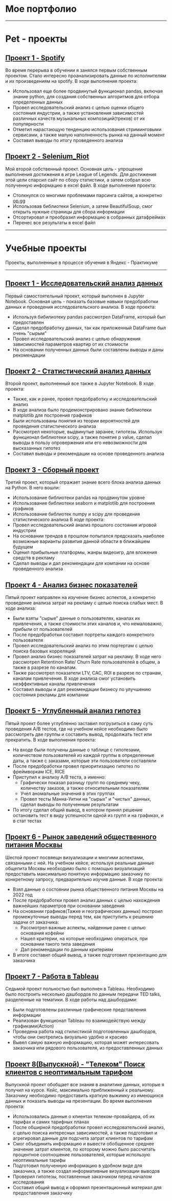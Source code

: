 # Мое портфолио
___________
# Pet - проекты

## [Проект 1 - Spotify](https://github.com/RudkovYaroslav/spotify_project)

Во время перерыва в обучении я занялся первым собственным проектом. Стало интересно проанализировать данные по исполнителям и их произведениям на spotify. В ходе выполнения проекта:
- Использовал еще более продвинутый функционал pandas, включая знание python, для создания собственных алгоритмов для отбора определенных данных
- Провел исследовательский анализ с целью оценки общего состояния индустрии, а также установления зависимостей различных качеств музыкальных композиций(треков) от их популярности
- Отметил нарастающую тенденцию использования стриминговыми сервисами, а также малую наполненность рынка на данный момент
- Составил выводы по итогу проведенного анализа

## [Проект 2 - Selenium_Riot](https://github.com/RudkovYaroslav/Selenium_Riot)

Мой второй собственный проект. Основная цель - упрощение выполнения достижения в игре League of Legends. Для достижения этой цели спарсил сайт по сбору статистики, а затем собрал всю полученную информацию в excel файл. В ходе выполнения проекта:
- Столкнулся со многими проблемами парсинга сайтов, а конкретно [op.gg](https://op.gg)
- Использовав библиотеки Selenium, а затем BeautifulSoup, смог открыть нужные страницы для сбора информации
- Отсортировал и преобразил информацию в собранных датафреймах
- Перенес все результаты в excel файл
___________
# Учебные проекты

Проекты, выполненные в процессе обучения в Яндекс - Практикуме
____________

## [Проект 1 - Исследовательский анализ данных](https://github.com/RudkovYaroslav/research_analysis?tab=readme-ov-file)

Первый самостоятельный проект, который выполнен в Jupyter Notebook. Основная цель - показать базовые навыки предобработки данных и проведения исследовательского анализа. В ходе проекта:
- Используя бибилиотеку pandas рассмотрел DataFrame, который был предоставлен
- Сделал предобработку данных, так как приложенный DataFrame был очень "сырым"
- Провел исследовательский анализ с целью обнаружения зависимостей параметров квартир от их стоимости
- На основании полученных данных были составлены выводы и даны рекомендации

## [Проект 2 - Статистический анализ данных](https://github.com/RudkovYaroslav/project_2)

Второй проект, выполненный все также в Jupyter Notebook. В ходе проекта:
- Также, как и ранее, провел предобработку и исследовательский анализ
- В ходе анализа было продемонстрировано знание библиотеки matplotlib для построения графиков
- Были использованы понятия из теории вероятностей для проведения статистического анализа
- Рассмотрел некоторые, выдвинутые заранее, гипотезы. Используя функционал библиотеки scipy, а также понятие p value, сделал выводы в пользу опровержения или его невозможности для высказанных гипотез
- Составил выводы и рекомендации на основе проведенного анализа

## [Проект 3 - Сборный проект](https://github.com/RudkovYaroslav/project_gaming)

Третий проект, который отражает знание всего блока анализа данных на Python. В него вошли:
- Использование библиотеки pandas на продвинутом уровне
- Использование библиотеки seaborn и matplotlib для построения графиков
- Использование библиотек numpy и scipy для проведения статистического анализа
В ходе проекта:
- Провел исследовательский анализ прошлого состояния игровой индустрии
- На основании трендов в прошлом попытался предсказать наиболее возможные варианты развития данной области в ближайшем будущем
- Оценил прибыльные платформы, жанры видеоигр, для вложения средств в рекламу
- Сделал выводы и дал рекомендации для компании на основе проведенного анализа

## [Проект 4 - Анализ бизнес показателей](https://github.com/RudkovYaroslav/project_business)

Пятый проект направлен на изучение бизнес аспектов, а конкретно проведение анализа затрат на рекламу с целью поиска слабых мест. В ходе анализа:
- Были взяты "сырые" данные о пользователях, каналах их привлечения, а также стоимости этих каналов и, что немаловажно, прибыли от пользователей
- После предобработки составил портреты каждого конкретного пользователя
- Провел исследовательский анализ по этим портертам с целью поиска базовых корреляций
- Провел анализ бизнес показателей затрат на рекламу. В ходе него рассмотрел Retentinon Rate/ Churn Rate пользователей в общем, а также в разрезе по каналам.
- Также рассмотрел показатели LTV, CAC, ROI в разрезе по странам, каналам привлечения. В ходе анализа смог установить неэффективные каналы привлечения
- Составил выводы и дал рекомендации бизнесу по улучшению состояния рекламы для компании

## [Проект 5 - Углубленный анализ гипотез](https://github.com/RudkovYaroslav/Advanced_business_analysis)

Пятый проект более углубленно заставил погрузиться в саму суть проведения А/B тестов, где на учебном кейсе необходимо было рассмотреть две группы и составить вывод, продолжать тест или прекратить. В ходе выполнения проекта:
- На входе были получены данные о таблице с гипотезами, количеством пользователей из каждой группы в определенные даты, а также с заказами, которые эти пользователи составляли
- После предобработки провел приоритизацию гипотез по фреймворкам ICE, RICE
- Приступил к анализу А/В теста, а именно:
   - Графически показал разницу групп по среднему чеку, количеству заказов, а также относительным показателям
   - Учел аномальные значения в этих группах
   - Провел тесты Манна-Уитни на "сырых" и "чистых" данных, сделал выводы по полученным результатам
- По итогу сделал общий вывод, в котором принял решение остановить тест в виду успешности одной из групп и на графиках, и в стат тестах

## [Проект 6 - Рынок заведений общественного питания Москвы](https://github.com/RudkovYaroslav/Moscow_catering_industry)

Шестой проект посвяещн визуализации и многими аспектами, связанными с ней. На учебном кейсе, используя реальные данные общепита Москвы необходимо было с помощью визуализаций предоставить максимально понятную информацию заказчику по конкретному запросу, предварительно изучив данные. В ходе проекта:
- Взял данные о состоянии рынка общественного питания Москвы на 2022 год
- После предобработки провел анализ данных с целью нахождения важнейших параметров при основании заведения
- На основании графиков(Тажке и географических данных) построил промежуточные выводы перед тем, как приступить к решению задачи от заказчика:
   - Рассмотрел важные аспекты, найденные ранее с целью основания кофейни
   - Нашел критерии, на которые необходимо опираться, при основании такого типа заведения
   - Дал рекомендации по данным критериям
- В итоге составил общий вывод, а также подготовил презентацию для заказчика

## [Проект 7 - Работа в Tableau](https://public.tableau.com/app/profile/jessie.mccree/viz/Practicum_Viz/sheet21?publish=yes)
Седьмой проект польностью был выполнен в Tableau. Необходимо было построить несколько дашбордов по данным передачи TED talks, разделенные на тематики. В ходе работы над дашбордами:
- Были подготовлены различные графические представления информации
- Реализован функционал Tableau по взаимодействую между графиками(Action)
- Проведена работа над стилистикой подготовленных дашбордов, чтобы они смотрелись визуально удобно и красиво
- Вывел самую важную информацию, которая может интересовать заказчика или рядового пользователя, из предоставленных данных

## [Проект 8(Выпускной) - "Телеком" Поиск клиентов с неоптимальным тарифом](https://github.com/RudkovYaroslav/graduation_project)

Выпускной проект обобщает все знания в аналитике данных, которые я получил на курсе. Кейс, максимально приближенный к реальному. Заказчику необходимо предоставить краткую выжимку из имеющихся данных и показать выводы на презентации. Во время выполнения проекта:
- Использовались данные о клиентах телеком-провайдера, об их тарифах и самих тарифных планах
- После обширной предобработки провел исследовательский анализ, с целью  поиска интересных зависимостей, а также подготовил и агрегировал данные для подсчета затрат клиентов по тарифам
- Смог объединить информацию и вывести обобщенное среднее значение затрат клиентов, по которому можно было рассчитать процентное соотношение пользователей, которые использую неоптимальные тарифы
- Подготовил полученную информацию в удобном виде для заказчика, а также создал информативные визуализации выводов
- Проверил гипотезы, поставленные заказчиком перед началом исследования
- Составил общий вывод и оформил презентационный материал для предоставления заказчику

